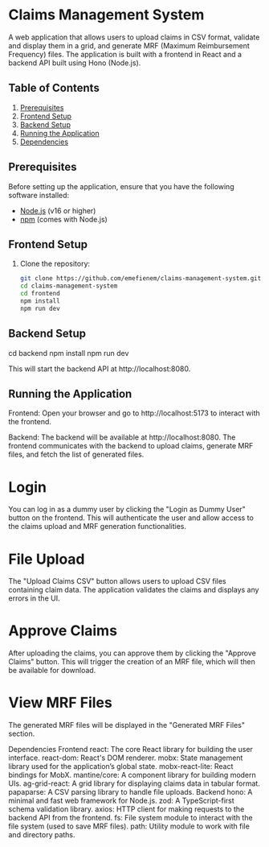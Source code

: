 # Claims Management System

A web application that allows users to upload claims in CSV format, validate and display them in a grid, and generate MRF (Maximum Reimbursement Frequency) files. The application is built with a frontend in React and a backend API built using Hono (Node.js).

## Table of Contents

1. [Prerequisites](#prerequisites)
2. [Frontend Setup](#frontend-setup)
3. [Backend Setup](#backend-setup)
4. [Running the Application](#running-the-application)
5. [Dependencies](#dependencies)

## Prerequisites

Before setting up the application, ensure that you have the following software installed:

- [Node.js](https://nodejs.org/) (v16 or higher)
- [npm](https://www.npmjs.com/) (comes with Node.js)

## Frontend Setup

1. Clone the repository:

   ```bash
   git clone https://github.com/emefienem/claims-management-system.git
   cd claims-management-system
   cd frontend
   npm install
   npm run dev
   ```

## Backend Setup

cd backend
npm install
npm run dev

This will start the backend API at http://localhost:8080.

## Running the Application

Frontend: Open your browser and go to http://localhost:5173 to interact with the frontend.

Backend: The backend will be available at http://localhost:8080. The frontend communicates with the backend to upload claims, generate MRF files, and fetch the list of generated files.

# Login

You can log in as a dummy user by clicking the "Login as Dummy User" button on the frontend.
This will authenticate the user and allow access to the claims upload and MRF generation functionalities.

# File Upload

The "Upload Claims CSV" button allows users to upload CSV files containing claim data.
The application validates the claims and displays any errors in the UI.

# Approve Claims

After uploading the claims, you can approve them by clicking the "Approve Claims" button. This will trigger the creation of an MRF file, which will then be available for download.

# View MRF Files

The generated MRF files will be displayed in the "Generated MRF Files" section.

Dependencies
Frontend
react: The core React library for building the user interface.
react-dom: React's DOM renderer.
mobx: State management library used for the application’s global state.
mobx-react-lite: React bindings for MobX.
mantine/core: A component library for building modern UIs.
ag-grid-react: A grid library for displaying claims data in tabular format.
papaparse: A CSV parsing library to handle file uploads.
Backend
hono: A minimal and fast web framework for Node.js.
zod: A TypeScript-first schema validation library.
axios: HTTP client for making requests to the backend API from the frontend.
fs: File system module to interact with the file system (used to save MRF files).
path: Utility module to work with file and directory paths.
